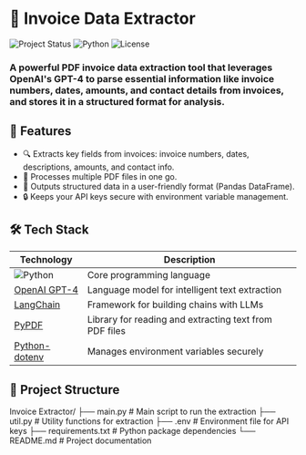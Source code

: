 # 🧾 Invoice Data Extractor

![Project Status](https://img.shields.io/badge/Status-Active-brightgreen) ![Python](https://img.shields.io/badge/Python-3.9%2B-blue) ![License](https://img.shields.io/badge/License-MIT-green)

### A powerful PDF invoice data extraction tool that leverages OpenAI's GPT-4 to parse essential information like invoice numbers, dates, amounts, and contact details from invoices, and stores it in a structured format for analysis.

## 🌟 Features

- 🔍 Extracts key fields from invoices: invoice numbers, dates, descriptions, amounts, and contact info.
- 💼 Processes multiple PDF files in one go.
- 📝 Outputs structured data in a user-friendly format (Pandas DataFrame).
- 🔒 Keeps your API keys secure with environment variable management.

## 🛠 Tech Stack

| Technology             | Description                                         |
|------------------------|-----------------------------------------------------|
| ![Python](https://img.shields.io/badge/Python-3.9%2B-blue) | Core programming language |
| [OpenAI GPT-4](https://platform.openai.com/) | Language model for intelligent text extraction |
| [LangChain](https://www.langchain.com/) | Framework for building chains with LLMs |
| [PyPDF](https://pypdf2.readthedocs.io/en/latest/) | Library for reading and extracting text from PDF files |
| [Python-dotenv](https://pypi.org/project/python-dotenv/) | Manages environment variables securely |

## 📂 Project Structure

Invoice Extractor/ ├── main.py # Main script to run the extraction ├── util.py # Utility functions for extraction ├── .env # Environment file for API keys ├── requirements.txt # Python package dependencies └── README.md # Project documentation
